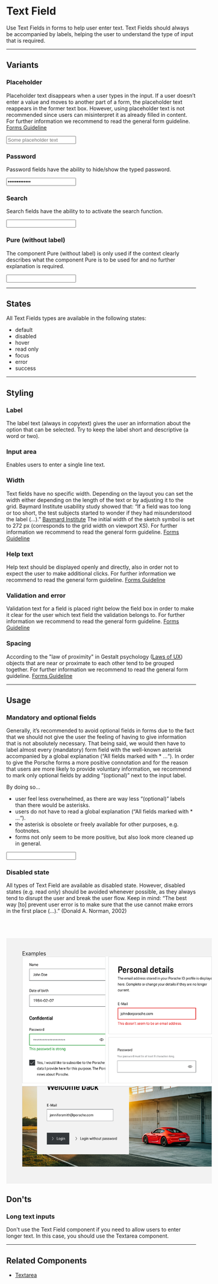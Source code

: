 # Text Field

Use Text Fields in forms to help user enter text. Text Fields should always be accompanied by labels, helping the user to understand the type of input that is required.

---

## Variants

### Placeholder

Placeholder text disappears when a user types in the input. If a user doesn’t enter a value and moves to another part of a form, the placeholder text reappears in the former text box. However, using placeholder text is not recommended since users can misinterpret it as already filled in content. For further information we recommend to read the general form guideline. [Forms Guideline](#/patterns/forms)

<p-text-field-wrapper label="Some label"><input type="text" name="some-name" placeholder="Some placeholder text"></p-text-field-wrapper>

### Password

Password fields have the ability to hide/show the typed password.

<p-text-field-wrapper label="Some label"><input type="password" name="some-name" value="some password"></p-text-field-wrapper>

### Search

Search fields have the ability to to activate the search function.  

<p-text-field-wrapper label="Some label"><input type="search" name="some-name"/></p-text-field-wrapper>

### Pure (without label)

The component Pure (without label) is only used if the context clearly describes what the component Pure is to be used for and no further explanation is required.

<p-text-field-wrapper label="Some label" hide-label="true"><input type="text" name="some-name"></p-text-field-wrapper>

---

## States

All Text Fields types are available in the following states:

* default
* disabled
* hover
* read only
* focus
* error
* success

---

## Styling

### Label
The label text (always in copytext) gives the user an information about the option that can be selected. Try to keep the label short and descriptive (a word or two).

### Input area
Enables users to enter a single line text.

### Width
Text fields have no specific width. Depending on the layout you can set the width either depending on the length of the text or by adjusting it to the grid. Baymard Institute usability study showed that: “If a field was too long or too short, the test subjects started to wonder if they had misunderstood the label (…).” [Baymard Institute](https://baymard.com/blog/form-field-usability-matching-user-expectations) The initial width of the sketch symbol is set to 272 px (corresponds to the grid width on viewport XS). For further information we recommend to read the general form guideline. [Forms Guideline](#/patterns/forms)

### Help text
Help text should be displayed openly and directly, also in order not to expect the user to make additional clicks. 
For further information we recommend to read the general form guideline. [Forms Guideline](#/patterns/forms)

### Validation and error
Validation text for a field is placed right below the field box in order to make it clear for the user which text field the validation belongs to.
For further information we recommend to read the general form guideline. [Forms Guideline](#/patterns/forms)

### Spacing
According to the "law of proximity" in Gestalt psychology ([Laws of UX](https://lawsofux.com/law-of-proximity)) objects that are near or proximate to each other tend to be grouped together.
For further information we recommend to read the general form guideline. [Forms Guideline](#/patterns/forms)

---

## Usage

### Mandatory and optional fields

Generally, it’s recommended to avoid optional fields in forms due to the fact that we should not give the user the feeling of having to give information that is not absolutely necessary. That being said, we would then have to label almost every (mandatory) form field with the well-known asterisk accompanied by a global explanation (“All fields marked with * ...“). In order to give the Porsche forms a more positive connotation and for the reason that users are more likely to provide voluntary information, we  recommend to mark only optional fields by adding “(optional)” next to the input label.

By doing so…
 * user feel less overwhelmed, as there are way less “(optional)” labels than there would be asterisks.
 * users do not have to read a global explanation (“All fields marked with * ...“).
 * the asterisk is obsolete or freely available for other purposes, e.g. footnotes.
 * forms not only seem to be more positive, but also look more cleaned up in general.

<p-text-field-wrapper label="Some label (optional)"><input type="text" name="some-name"></p-text-field-wrapper>

### Disabled state

All types of Text Field are available as disabled state. However, disabled states (e.g. read only) should be avoided whenever possible, as they always tend to disrupt the user and break the user flow. Keep in mind: “The best way [to] prevent user error is to make sure that the use cannot make errors in the first place (…).” (Donald A. Norman, 2002)

<div style="background:#F2F2F2; width:100%; margin-top: 64px; padding-top: 32px; padding-left: 42px; padding-bottom: 42px;">
    <p-headline variant="headline-3" tag="h3" style="margin-bottom: 24px;">Examples</p-headline>
    <img src="./assets/form-text-field-examples.png" alt="Examples for text field usage"/>
</div>

## Don'ts

### Long text inputs
Don't use the Text Field component if you need to allow users to enter longer text. In this case, you should use the Textarea component.

---

## Related Components

* [Textarea](#/components/form/textarea)
